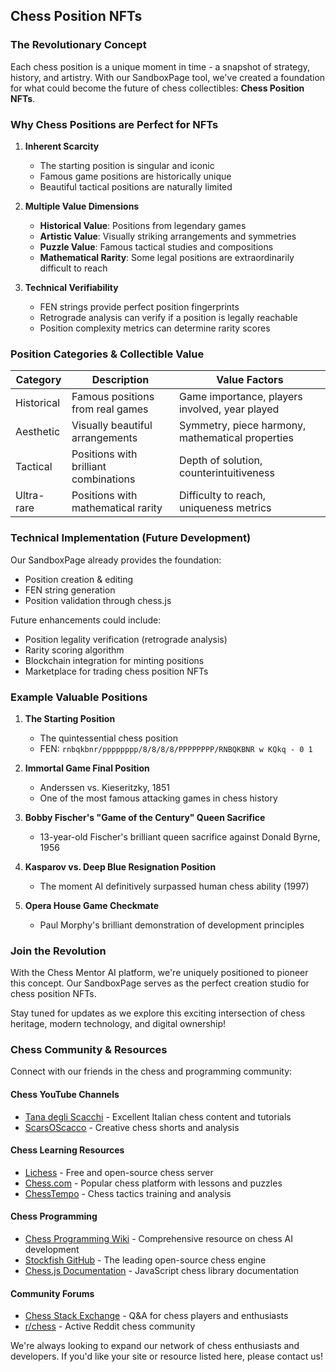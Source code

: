 ## Chess Position NFTs

### The Revolutionary Concept

Each chess position is a unique moment in time - a snapshot of strategy, history, and artistry. With our SandboxPage tool, we've created a foundation for what could become the future of chess collectibles: **Chess Position NFTs**.

### Why Chess Positions are Perfect for NFTs

1. **Inherent Scarcity**

   - The starting position is singular and iconic
   - Famous game positions are historically unique
   - Beautiful tactical positions are naturally limited

2. **Multiple Value Dimensions**

   - **Historical Value**: Positions from legendary games
   - **Artistic Value**: Visually striking arrangements and symmetries
   - **Puzzle Value**: Famous tactical studies and compositions
   - **Mathematical Rarity**: Some legal positions are extraordinarily difficult to reach

3. **Technical Verifiability**
   - FEN strings provide perfect position fingerprints
   - Retrograde analysis can verify if a position is legally reachable
   - Position complexity metrics can determine rarity scores

### Position Categories & Collectible Value

| Category   | Description                           | Value Factors                                    |
| ---------- | ------------------------------------- | ------------------------------------------------ |
| Historical | Famous positions from real games      | Game importance, players involved, year played   |
| Aesthetic  | Visually beautiful arrangements       | Symmetry, piece harmony, mathematical properties |
| Tactical   | Positions with brilliant combinations | Depth of solution, counterintuitiveness          |
| Ultra-rare | Positions with mathematical rarity    | Difficulty to reach, uniqueness metrics          |

### Technical Implementation (Future Development)

Our SandboxPage already provides the foundation:

- Position creation & editing
- FEN string generation
- Position validation through chess.js

Future enhancements could include:

- Position legality verification (retrograde analysis)
- Rarity scoring algorithm
- Blockchain integration for minting positions
- Marketplace for trading chess position NFTs

### Example Valuable Positions

1. **The Starting Position**

   - The quintessential chess position
   - FEN: `rnbqkbnr/pppppppp/8/8/8/8/PPPPPPPP/RNBQKBNR w KQkq - 0 1`

2. **Immortal Game Final Position**

   - Anderssen vs. Kieseritzky, 1851
   - One of the most famous attacking games in chess history

3. **Bobby Fischer's "Game of the Century" Queen Sacrifice**

   - 13-year-old Fischer's brilliant queen sacrifice against Donald Byrne, 1956

4. **Kasparov vs. Deep Blue Resignation Position**

   - The moment AI definitively surpassed human chess ability (1997)

5. **Opera House Game Checkmate**
   - Paul Morphy's brilliant demonstration of development principles

### Join the Revolution

With the Chess Mentor AI platform, we're uniquely positioned to pioneer this concept. Our SandboxPage serves as the perfect creation studio for chess position NFTs.

Stay tuned for updates as we explore this exciting intersection of chess heritage, modern technology, and digital ownership!

### Chess Community & Resources

Connect with our friends in the chess and programming community:

#### Chess YouTube Channels

- [Tana degli Scacchi](https://www.youtube.com/@Tana-degli-Scacchi) - Excellent Italian chess content and tutorials
- [ScarsOScacco](https://www.youtube.com/@scarsoscacco/shorts) - Creative chess shorts and analysis

#### Chess Learning Resources

- [Lichess](https://lichess.org) - Free and open-source chess server
- [Chess.com](https://www.chess.com) - Popular chess platform with lessons and puzzles
- [ChessTempo](https://chesstempo.com) - Chess tactics training and analysis

#### Chess Programming

- [Chess Programming Wiki](https://www.chessprogramming.org/Main_Page) - Comprehensive resource on chess AI development
- [Stockfish GitHub](https://github.com/official-stockfish/Stockfish) - The leading open-source chess engine
- [Chess.js Documentation](https://github.com/jhlywa/chess.js) - JavaScript chess library documentation

#### Community Forums

- [Chess Stack Exchange](https://chess.stackexchange.com) - Q&A for chess players and enthusiasts
- [r/chess](https://www.reddit.com/r/chess/) - Active Reddit chess community

We're always looking to expand our network of chess enthusiasts and developers. If you'd like your site or resource listed here, please contact us!
